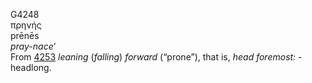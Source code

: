 G4248  
πρηνής  
prēnēs  
*pray-nace‘*  
From [4253](g4253) *leaning* (*falling*) *forward* (“prone”), that is,
*head* *foremost:* - headlong.  
